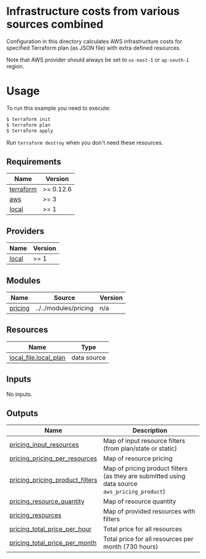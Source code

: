 # Infrastructure costs from various sources combined

Configuration in this directory calculates AWS infrastructure costs for specified Terraform plan (as JSON file) with extra defined resources.

Note that AWS provider should always be set to `us-east-1` or `ap-south-1` region.

# Usage

To run this example you need to execute:

```bash
$ terraform init
$ terraform plan
$ terraform apply
```

Run `terraform destroy` when you don't need these resources.

<!-- BEGINNING OF PRE-COMMIT-TERRAFORM DOCS HOOK -->
## Requirements

| Name | Version |
|------|---------|
| <a name="requirement_terraform"></a> [terraform](#requirement\_terraform) | >= 0.12.6 |
| <a name="requirement_aws"></a> [aws](#requirement\_aws) | >= 3 |
| <a name="requirement_local"></a> [local](#requirement\_local) | >= 1 |

## Providers

| Name | Version |
|------|---------|
| <a name="provider_local"></a> [local](#provider\_local) | >= 1 |

## Modules

| Name | Source | Version |
|------|--------|---------|
| <a name="module_pricing"></a> [pricing](#module\_pricing) | ../../modules/pricing | n/a |

## Resources

| Name | Type |
|------|------|
| [local_file.local_plan](https://registry.terraform.io/providers/hashicorp/local/latest/docs/data-sources/file) | data source |

## Inputs

No inputs.

## Outputs

| Name | Description |
|------|-------------|
| <a name="output_pricing_input_resources"></a> [pricing\_input\_resources](#output\_pricing\_input\_resources) | Map of input resource filters (from plan/state or static) |
| <a name="output_pricing_pricing_per_resources"></a> [pricing\_pricing\_per\_resources](#output\_pricing\_pricing\_per\_resources) | Map of resource pricing |
| <a name="output_pricing_pricing_product_filters"></a> [pricing\_pricing\_product\_filters](#output\_pricing\_pricing\_product\_filters) | Map of pricing product filters (as they are submitted using data source `aws_pricing_product`) |
| <a name="output_pricing_resource_quantity"></a> [pricing\_resource\_quantity](#output\_pricing\_resource\_quantity) | Map of resource quantity |
| <a name="output_pricing_resources"></a> [pricing\_resources](#output\_pricing\_resources) | Map of provided resources with filters |
| <a name="output_pricing_total_price_per_hour"></a> [pricing\_total\_price\_per\_hour](#output\_pricing\_total\_price\_per\_hour) | Total price for all resources |
| <a name="output_pricing_total_price_per_month"></a> [pricing\_total\_price\_per\_month](#output\_pricing\_total\_price\_per\_month) | Total price for all resources per month (730 hours) |
<!-- END OF PRE-COMMIT-TERRAFORM DOCS HOOK -->
